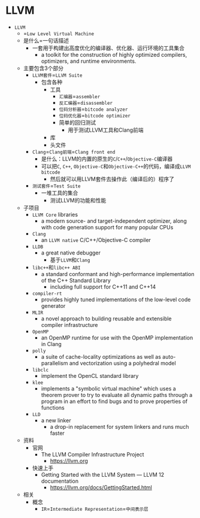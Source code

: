 # LLVM

* `LLVM`
  * =`Low Level Virtual Machine`
  * 是什么=一句话描述
    * 一套用于构建出高度优化的编译器、优化器、运行环境的工具集合
      * a toolkit for the construction of highly optimized compilers, optimizers, and runtime environments.
  * 主要包含3个部分
    * `LLVM套件`=`LLVM Suite`
      * 包含各种
        * 工具
          * `汇编器`=`assembler`
          * `反汇编器`=`disassembler`
          * `位码分析器`=`bitcode analyzer`
          * `位码优化器`=`bitcode optimizer`
          * 简单的回归测试
            * 用于测试LLVM工具和Clang前端
        * 库
        * 头文件
    * `Clang`=`Clang前端`=`Clang front end`
      * 是什么：LLVM的内置的原生的`C`/`C++`/`Objective-C`编译器
      * 可以把`C`, `C++`, `Objective-C`和`Objective-C++`的代码，编译成`LLVM bitcode`
        * 然后就可以用LLVM套件去操作此（编译后的）程序了
    * `测试套件`=`Test Suite`
      * 一堆工具的集合
        * 测试LLVM的功能和性能
  * 子项目
    * `LLVM Core` libraries
      * a modern source- and target-independent optimizer, along with code generation support for many popular CPUs
    * `Clang`
      * an `LLVM native` C/C++/Objective-C compiler
    * `LLDB`
      * a great native debugger
        * 基于`LLVM`和`Clang`
    * `libc++`和`libc++ ABI`
      * a standard conformant and high-performance implementation of the C++ Standard Library
        * including full support for C++11 and C++14
    * `compiler-rt`
      * provides highly tuned implementations of the low-level code generator
    * `MLIR`
      * a novel approach to building reusable and extensible compiler infrastructure
    * `OpenMP`
      * an OpenMP runtime for use with the OpenMP implementation in Clang
    * `polly`
      * a suite of cache-locality optimizations as well as auto-parallelism and vectorization using a polyhedral model
    * `libclc`
      * implement the OpenCL standard library
    * `klee`
      * implements a "symbolic virtual machine" which uses a theorem prover to try to evaluate all dynamic paths through a program in an effort to find bugs and to prove properties of functions
    * `LLD`
      * a new linker
        * a drop-in replacement for system linkers and runs much faster
  * 资料
    * 官网
      * The LLVM Compiler Infrastructure Project
        * https://llvm.org
    * 快速上手
      * Getting Started with the LLVM System — LLVM 12 documentation
        * https://llvm.org/docs/GettingStarted.html
  * 相关
    * 概念
      * `IR`=`Intermediate Representation`=`中间表示层`
